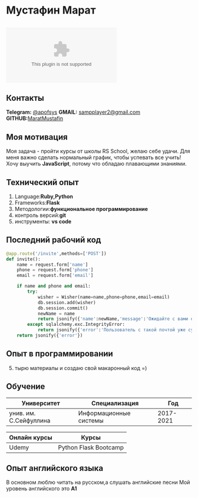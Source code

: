 # Мустафин Марат
![Graaaavaaaatar](https://www.gravatar.com/avatar/sampplayer2@gmail.com?d=identicon&s=128)
---
## Контакты
 __Telegram:__ [@apofsys](https://t.me/@apofsys)
 __GMAIL:__ sampplayer2@gmail.com
 __GITHUB:__[MaratMustafin](https://github.com/MaratMustafin)
## Моя мотивация
Моя задача - пройти курсы от школы RS School, желаю себе удачи. Для меня важно сделать нормальный график, чтобы успевать все учить! Хочу выучить __JavaScript__, потому что обладаю плавающими знаниями. 
## Технический опыт
1. Language:__Ruby,Python__
2. Frameworks:__Flask__
3. Методологии:__функциональное программирование__
4. контроль версий:__git__ 
5. инструменты: __vs code__
## Последний рабочий код
```python
@app.route('/invite',methods=['POST'])
def invite():
    name = request.form['name']
    phone = request.form['phone']
    email = request.form['email']

    if name and phone and email:
        try:
            wisher = Wisher(name=name,phone=phone,email=email)
            db.session.add(wisher)
            db.session.commit()
            newName = name
            return jsonify({'name':newName,'message':'Ожидайте с вами обязательно свяжутся! А пока вы можете оплатить за обучение'})
        except sqlalchemy.exc.IntegrityError:
            return jsonify({'error':'Пользователь с такой почтой уже существует'})
    return jsonify({'error'})
```
## Опыт в программировании
5. тырю материалы и создаю свой макаронный код =)
## Обучение
| Университет | Специализация |Год |
| ------ | ------ | ------ |
| унив. им. С.Сейфуллина | Информационные системы | 2017-2021|

| Онлайн курсы | Курсы |
| ------ | ------ |
| Udemy | Python Flask Bootcamp |
## Опыт английского языка
В основном люблю читать на русском,а слушать английские песни
Мой уровень английского это __A1__
